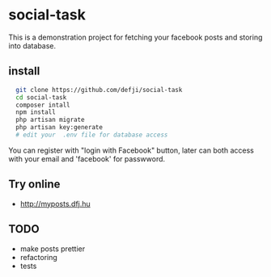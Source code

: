 # social-task

This is a demonstration project for fetching your facebook posts and storing into database.


## install
```bash
  git clone https://github.com/defji/social-task
  cd social-task
  composer intall
  npm install
  php artisan migrate
  php artisan key:generate
  # edit your  .env file for database access
```

You can register with "login with Facebook" button, later can both access with your email and 'facebook' for passwword.

## Try online
 * http://myposts.dfj.hu

## TODO
 * make posts prettier
 * refactoring
 * tests
